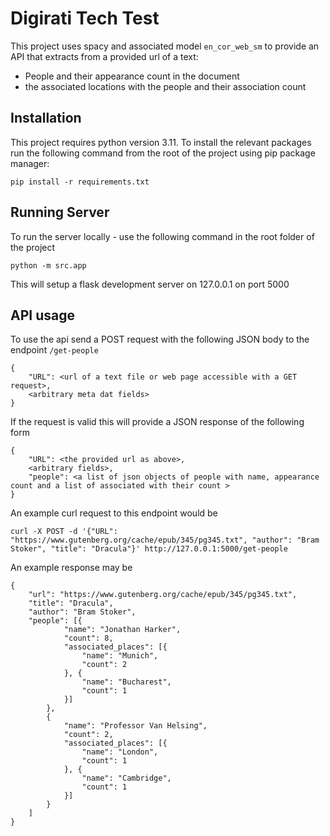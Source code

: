 # Digirati Tech Test

This project uses spacy and associated model `en_cor_web_sm` to provide an API that extracts from a provided url of a text:
* People and their appearance count in the document
* the associated locations with the people and their association count

## Installation
This project requires python version 3.11. To install the relevant packages run the following command from the root of the project using pip package manager:
```
pip install -r requirements.txt
```

## Running Server
To run the server locally - use the following command in the root folder of the project
```
python -m src.app
```
This will setup a flask development server on 127.0.0.1 on port 5000

## API usage
To use the api send a POST request with the following JSON body to the endpoint `/get-people`
```
{
    "URL": <url of a text file or web page accessible with a GET request>,
    <arbitrary meta dat fields>
}
```
If the request is valid this will provide a JSON response of the following form

```
{
    "URL": <the provided url as above>,
    <arbitrary fields>,
    "people": <a list of json objects of people with name, appearance count and a list of associated with their count >
}
```

An example curl request to this endpoint would be
```
curl -X POST -d '{"URL": "https://www.gutenberg.org/cache/epub/345/pg345.txt", "author": "Bram Stoker", "title": "Dracula"}' http://127.0.0.1:5000/get-people
```

An example response may be
```
{
	"url": "https://www.gutenberg.org/cache/epub/345/pg345.txt",
	"title": "Dracula",
	"author": "Bram Stoker",
	"people": [{
			"name": "Jonathan Harker",
			"count": 8,
			"associated_places": [{
				"name": "Munich",
				"count": 2
			}, {
				"name": "Bucharest",
				"count": 1
			}]
		},
		{
			"name": "Professor Van Helsing",
			"count": 2,
			"associated_places": [{
				"name": "London",
				"count": 1
			}, {
				"name": "Cambridge",
				"count": 1
			}]
		}
	]
}
```